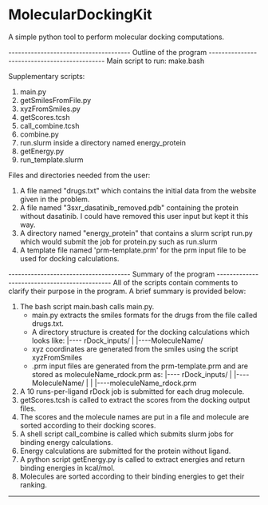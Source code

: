 # MolecularDockingKit

A simple python tool to perform molecular docking computations.

-------------------------------------- Outline of the program ---------------------------------------------
Main script to run:
  make.bash

Supplementary scripts:
  1) main.py
  2) getSmilesFromFile.py
  3) xyzFromSmiles.py
  4) getScores.tcsh
  5) call_combine.tcsh
  6) combine.py
  7) run.slurm inside a directory named energy_protein
  8) getEnergy.py
  9) run_template.slurm

Files and directories needed from the user:
  1) A file named "drugs.txt" which contains the initial data from the website given in the problem.
  2) A file named "3sxr_dasatinib_removed.pdb" containing the protein without dasatinib. I could have
     removed this user input but kept it this way.
  3) A directory named "energy_protein" that contains a slurm script run.py which would submit the job
     for protein.py such as run.slurm
  4) A template file named 'prm-template.prm' for the prm input file to be used for docking calculations.

-------------------------------------- Summary of the program ---------------------------------------------
All of the scripts contain comments to clarify their purpose in the program. A brief summary is provided below:
1) The bash script main.bash calls main.py.
   - main.py extracts the smiles formats for the drugs from the file called drugs.txt.
   - A directory structure is created for the docking calculations which looks like:
     |---- rDock_inputs/
     |     |----MoleculeName/
   - xyz coordinates are generated from the smiles using the script xyzFromSmiles
   - .prm input files are generated from the prm-template.prm and are stored as moleculeName_rdock.prm as:
     |---- rDock_inputs/
     |     |----MoleculeName/
     |     |    |----moleculeName_rdock.prm 
2) A 10 runs-per-ligand rDock job is submitted for each drug molecule.
3) getScores.tcsh is called to extract the scores from the docking output files.
4) The scores and the molecule names are put in a file and molecule are sorted according to their docking scores. 
5) A shell script call_combine is called which submits slurm jobs for binding energy calculations.
6) Energy calculations are submitted for the protein without ligand.
7) A python script getEnergy.py is called to extract energies and return binding energies in kcal/mol.
8) Molecules are sorted according to their binding energies to get their ranking.
__________________________________________________________________________________________________________


